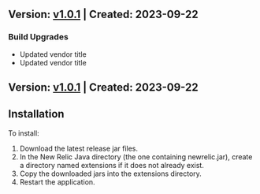 ## Version: [v1.0.1](https://github.com/newrelic-experimental/newrelic-java-spring-annotations/releases/tag/v1.0.1) | Created: 2023-09-22
### Build Upgrades
- Updated vendor title
- Updated vendor title


## Version: [v1.0.1](https://github.com/newrelic-experimental/newrelic-java-spring-annotations/releases/tag/v1.0.1) | Created: 2023-09-22



## Installation

To install:

1. Download the latest release jar files.
2. In the New Relic Java directory (the one containing newrelic.jar), create a directory named extensions if it does not already exist.
3. Copy the downloaded jars into the extensions directory.
4. Restart the application.   

